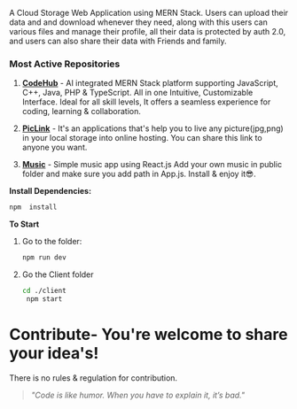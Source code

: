 A Cloud Storage Web Application using MERN Stack. Users can upload their data and and download whenever they need, along with this users can various files and manage their profile, all their data is protected by auth 2.0, and users can also share their data with Friends and family.


### Most Active Repositories
1. **[CodeHub](https://github.com/Abhinaba12/CodeHub)** - AI integrated MERN Stack platform supporting JavaScript, C++, Java, PHP & TypeScript. All in one Intuitive, Customizable Interface. Ideal for all skill levels, It offers a seamless experience for coding, learning & collaboration.
   
2. **[PicLink](https://github.com/Abhinaba12/PicLink)** - It's an applications that's help you to live any picture(jpg,png) in your local storage into online hosting. You can share this link to anyone you want.
   
3. **[Music](https://github.com/Abhinaba12/Music)** - Simple music app using React.js Add your own music in public folder and make sure you add path in App.js. Install & enjoy it😎.


**Install Dependencies:**

   ```bash
   npm  install
   ```

**To Start**

1. Go to the folder:
   ```bash
   npm run dev
   ```

2. Go the Client folder
   ```bash
   cd ./client
    npm start
   ```

# Contribute- You're welcome to share your idea's!
There is no rules & regulation for contribution. 


  
> _"Code is like humor. When you have to explain it, it’s bad."_ 
